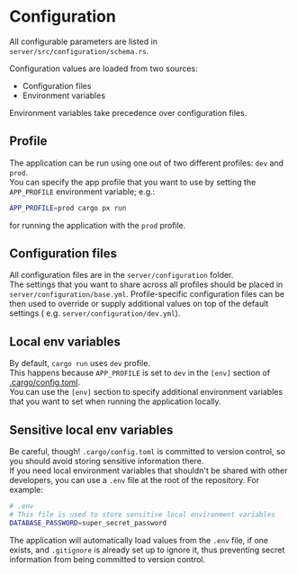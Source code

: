 # Configuration

All configurable parameters are listed in `server/src/configuration/schema.rs`.

Configuration values are loaded from two sources:

- Configuration files
- Environment variables

Environment variables take precedence over configuration files.

## Profile

The application can be run using one out of two different profiles: `dev` and `prod`.  
You can specify the app profile that you want to use by setting the `APP_PROFILE` environment variable; e.g.:

```bash
APP_PROFILE=prod cargo px run
```

for running the application with the `prod` profile.

## Configuration files

All configuration files are in the `server/configuration` folder.  
The settings that you want to share across all profiles should be placed
in `server/configuration/base.yml`.
Profile-specific configuration files can be then used
to override or supply additional values on top of the default settings (
e.g. `server/configuration/dev.yml`).

## Local env variables

By default, `cargo run` uses `dev` profile.  
This happens because `APP_PROFILE` is set to `dev` in the `[env]` section of [.cargo/config.toml](.cargo/config.toml).  
You can use the `[env]` section to specify additional environment variables that you want to set when running the application locally.  

## Sensitive local env variables

Be careful, though! `.cargo/config.toml` is committed to version control, so you should avoid storing sensitive information there.  
If you need local environment variables that shouldn't be shared with other developers, you can use a `.env` file at the root of the repository. For example:

```bash
# .env
# This file is used to store sensitive local environment variables
DATABASE_PASSWORD=super_secret_password
```

The application will automatically load values from the `.env` file, if one exists, and `.gitignore` is already set up to ignore it, thus
preventing secret information from being committed to version control.
